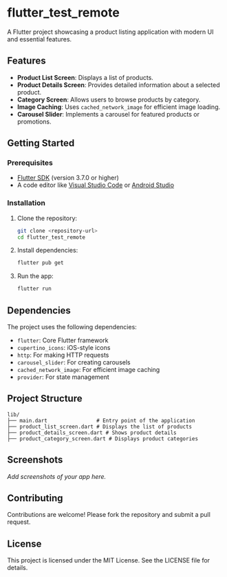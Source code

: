 # flutter_test_remote

A Flutter project showcasing a product listing application with modern UI and essential features.

## Features

- **Product List Screen**: Displays a list of products.
- **Product Details Screen**: Provides detailed information about a selected product.
- **Category Screen**: Allows users to browse products by category.
- **Image Caching**: Uses `cached_network_image` for efficient image loading.
- **Carousel Slider**: Implements a carousel for featured products or promotions.

## Getting Started

### Prerequisites

- [Flutter SDK](https://flutter.dev/docs/get-started/install) (version 3.7.0 or higher)
- A code editor like [Visual Studio Code](https://code.visualstudio.com/) or [Android Studio](https://developer.android.com/studio)

### Installation

1. Clone the repository:
   ```bash
   git clone <repository-url>
   cd flutter_test_remote
   ```

2. Install dependencies:
   ```bash
   flutter pub get
   ```

3. Run the app:
   ```bash
   flutter run
   ```

## Dependencies

The project uses the following dependencies:

- `flutter`: Core Flutter framework
- `cupertino_icons`: iOS-style icons
- `http`: For making HTTP requests
- `carousel_slider`: For creating carousels
- `cached_network_image`: For efficient image caching
- `provider`: For state management

## Project Structure

```
lib/
├── main.dart                # Entry point of the application
├── product_list_screen.dart # Displays the list of products
├── product_details_screen.dart # Shows product details
├── product_category_screen.dart # Displays product categories
```

## Screenshots

_Add screenshots of your app here._

## Contributing

Contributions are welcome! Please fork the repository and submit a pull request.

## License

This project is licensed under the MIT License. See the LICENSE file for details.
